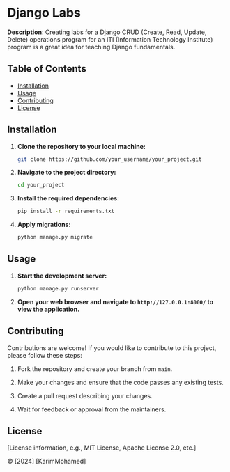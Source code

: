 # Django Labs

**Description**: Creating labs for a Django CRUD (Create, Read, Update, Delete) operations program for an ITI (Information Technology Institute) program is a great idea for teaching Django fundamentals.

## Table of Contents

- [Installation](#installation)
- [Usage](#usage)
- [Contributing](#contributing)
- [License](#license)

## Installation

1. **Clone the repository to your local machine:**

   ```bash
   git clone https://github.com/your_username/your_project.git
   ```

2. **Navigate to the project directory:**

   ```bash
   cd your_project
   ```

3. **Install the required dependencies:**

   ```bash
   pip install -r requirements.txt
   ```

4. **Apply migrations:**

   ```bash
   python manage.py migrate
   ```

## Usage

1. **Start the development server:**

   ```bash
   python manage.py runserver
   ```

2. **Open your web browser and navigate to `http://127.0.0.1:8000/` to view the application.**

## Contributing

Contributions are welcome! If you would like to contribute to this project, please follow these steps:

1. Fork the repository and create your branch from `main`.

2. Make your changes and ensure that the code passes any existing tests.

3. Create a pull request describing your changes.

4. Wait for feedback or approval from the maintainers.

## License

[License information, e.g., MIT License, Apache License 2.0, etc.]

© [2024] [KarimMohamed]
